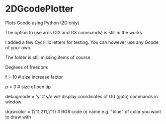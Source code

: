 # 2DGcodePlotter
Plots Gcode using Python (2D only)

The option to use arcs (G2 and G3 commands) is still in the works.

I added a few Cycrillic letters for testing. You can however use any Gcode of your own.

The folder is still missing items of course.

Degrees of freedom:

f = 10                    # size increase factor 

p = 3                     # size of pen tip

debugmode = 'y'           # y/n will display coordinates of G0 (goto) commands in window

drawcolor = (211,211,211) # RGB code or name e.g. "blue" of color you want to draw with

